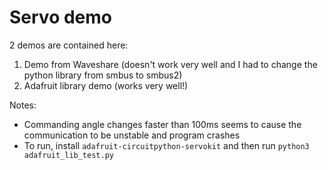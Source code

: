 # Servo demo

2 demos are contained here:
1. Demo from Waveshare (doesn't work very well and I had to change the python library from smbus to smbus2)
2. Adafruit library demo (works very well!)

Notes:
- Commanding angle changes faster than 100ms seems to cause the communication to be unstable and program crashes
- To run, install `adafruit-circuitpython-servokit` and then run `python3 adafruit_lib_test.py`
